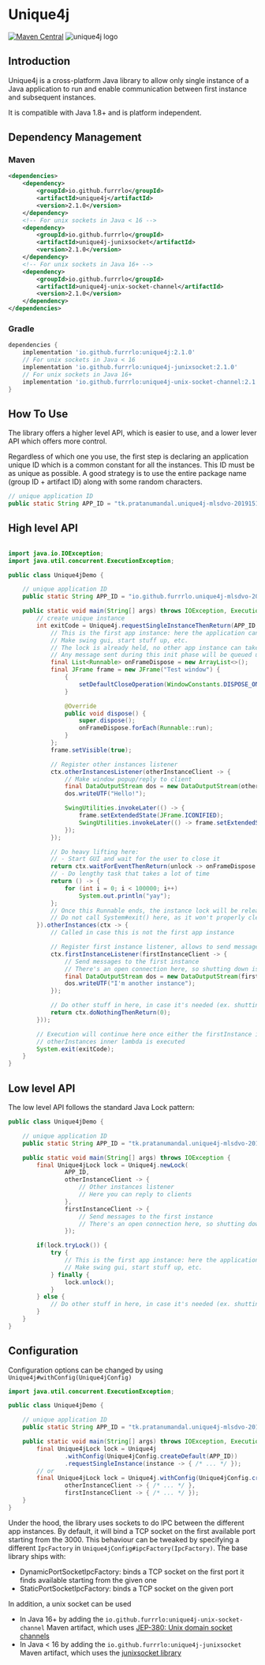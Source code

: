 # Unique4j
[![Maven Central](https://img.shields.io/maven-central/v/io.github.furrrlo/unique4j)](https://search.maven.org/artifact/io.github.furrrlo/unique4j)
![unique4j logo](unique4j.png)

## Introduction

Unique4j is a cross-platform Java library to allow only single instance of a Java application to run and enable
communication between first instance and subsequent instances.

It is compatible with Java 1.8+ and is platform independent.

## Dependency Management

### Maven
```xml
<dependencies>
    <dependency>
        <groupId>io.github.furrrlo</groupId>
        <artifactId>unique4j</artifactId>
        <version>2.1.0</version>
    </dependency>
    <!-- For unix sockets in Java < 16 -->
    <dependency>
        <groupId>io.github.furrrlo</groupId>
        <artifactId>unique4j-junixsocket</artifactId>
        <version>2.1.0</version>
    </dependency>
    <!-- For unix sockets in Java 16+ -->
    <dependency>
        <groupId>io.github.furrrlo</groupId>
        <artifactId>unique4j-unix-socket-channel</artifactId>
        <version>2.1.0</version>
    </dependency>
</dependencies>
```

### Gradle
```groovy
dependencies {
    implementation 'io.github.furrrlo:unique4j:2.1.0'
    // For unix sockets in Java < 16
    implementation 'io.github.furrrlo:unique4j-junixsocket:2.1.0'
    // For unix sockets in Java 16+
    implementation 'io.github.furrrlo:unique4j-unix-socket-channel:2.1.0'
}
```

## How To Use

The library offers a higher level API, which is easier to use, and a lower lever API
which offers more control.

Regardless of which one you use, the first step is declaring an application unique ID
which is a common constant for all the instances. This ID must be as unique as possible.
A good strategy is to use the entire package name (group ID + artifact ID) along with some random characters.

```java
// unique application ID
public static String APP_ID = "tk.pratanumandal.unique4j-mlsdvo-20191511-#j.8";
```

## High level API

```java

import java.io.IOException;
import java.util.concurrent.ExecutionException;

public class Unique4jDemo {

    // unique application ID
    public static String APP_ID = "io.github.furrrlo.unique4j-mlsdvo-20191511-#j.6";

    public static void main(String[] args) throws IOException, ExecutionException {
        // create unique instance
        int exitCode = Unique4j.requestSingleInstanceThenReturn(APP_ID, instance -> instance.firstInstance(ctx -> {
            // This is the first app instance: here the application can be started up.
            // Make swing gui, start stuff up, etc.
            // The lock is already held, no other app instance can take it
            // Any message sent during this init phase will be queued up and re-received afterwards.
            final List<Runnable> onFrameDispose = new ArrayList<>();
            final JFrame frame = new JFrame("Test window") {
                {
                    setDefaultCloseOperation(WindowConstants.DISPOSE_ON_CLOSE);
                }

                @Override
                public void dispose() {
                    super.dispose();
                    onFrameDispose.forEach(Runnable::run);
                }
            };
            frame.setVisible(true);

            // Register other instances listener
            ctx.otherInstancesListener(otherInstanceClient -> {
                // Make window popup/reply to client
                final DataOutputStream dos = new DataOutputStream(otherInstanceClient.getOutputStream());
                dos.writeUTF("Hello!");

                SwingUtilities.invokeLater(() -> {
                    frame.setExtendedState(JFrame.ICONIFIED);
                    SwingUtilities.invokeLater(() -> frame.setExtendedState(JFrame.NORMAL));
                });
            });

            // Do heavy lifting here:
            // - Start GUI and wait for the user to close it
            return ctx.waitForEventThenReturn(unlock -> onFrameDispose.add(() -> unlock.accept(0)));
            // - Do lengthy task that takes a lot of time
            return () -> {
                for (int i = 0; i < 100000; i++)
                    System.out.println("yay");
            };
            // Once this Runnable ends, the instance lock will be released automatically
            // Do not call System#exit() here, as it won't properly clean up the lock
        }).otherInstances(ctx -> {
            // Called in case this is not the first app instance

            // Register first instance listener, allows to send messages
            ctx.firstInstanceListener(firstInstanceClient -> {
                // Send messages to the first instance
                // There's an open connection here, so shutting down is not supposed to be happening here
                final DataOutputStream dos = new DataOutputStream(firstInstanceClient.getOutputStream());
                dos.writeUTF("I'm another instance");
            });

            // Do other stuff in here, in case it's needed (ex. shutting down, etc)
            return ctx.doNothingThenReturn(0);
        }));

        // Execution will continue here once either the firstInstance inner lambda or
        // otherInstances inner lambda is executed
        System.exit(exitCode);
    }
}
```

## Low level API

The low level API follows the standard Java Lock pattern:
```java
public class Unique4jDemo {

    // unique application ID
    public static String APP_ID = "tk.pratanumandal.unique4j-mlsdvo-20191511-#j.6";

    public static void main(String[] args) throws IOException {
        final Unique4jLock lock = Unique4j.newLock(
                APP_ID,
                otherInstanceClient -> {
                    // Other instances listener
                    // Here you can reply to clients
                },
                firstInstanceClient -> {
                    // Send messages to the first instance
                    // There's an open connection here, so shutting down is not supposed to be happening here
                });

        if(lock.tryLock()) {
            try {
                // This is the first app instance: here the application can be started up.
                // Make swing gui, start stuff up, etc.
            } finally {
                lock.unlock();
            }
        } else {
            // Do other stuff in here, in case it's needed (ex. shutting down, etc)
        }
    }
}
```

## Configuration

Configuration options can be changed by using `Unique4j#withConfig(Unique4jConfig)`

```java
import java.util.concurrent.ExecutionException;

public class Unique4jDemo {

    // unique application ID
    public static String APP_ID = "tk.pratanumandal.unique4j-mlsdvo-20191511-#j.6";

    public static void main(String[] args) throws IOException, ExecutionException {
        final Unique4jLock lock = Unique4j
                .withConfig(Unique4jConfig.createDefault(APP_ID))
                .requestSingleInstance(instance -> { /* ... */ });
        // or
        final Unique4jLock lock = Unique4j.withConfig(Unique4jConfig.createDefault(APP_ID)).newLock(
                otherInstanceClient -> { /* ... */ },
                firstInstanceClient -> { /* ... */ });
    }
}
```

Under the hood, the library uses sockets to do IPC between the different app instances.
By default, it will bind a TCP socket on the first available port starting from the 3000.
This behaviour can be tweaked by specifying a different `IpcFactory` in `Unique4jConfig#ipcFactory(IpcFactory)`.
The base library ships with:
- DynamicPortSocketIpcFactory: binds a TCP socket on the first port it finds available starting from the given one
- StaticPortSocketIpcFactory: binds a TCP socket on the given port

In addition, a unix socket can be used
- In Java 16+ by adding the `io.github.furrrlo:unique4j-unix-socket-channel` Maven artifact, which uses [JEP-380: Unix domain socket channels](https://openjdk.org/jeps/380)
- In Java < 16 by adding the `io.github.furrrlo:unique4j-junixsocket` Maven artifact, which uses the [junixsocket library](https://kohlschutter.github.io/junixsocket/)